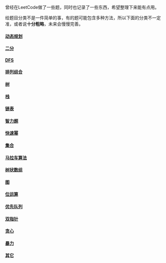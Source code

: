 曾经在LeetCode做了一些题，同时也记录了一些东西，希望整理下来能有点用。

给题目分类不是一件简单的事，有的题可能包含多种方法，所以下面的分类不一定准，或者说**十分粗略**，未来会慢慢完善。

#### [动态规划](动态规划/README.md)

#### [二分](二分查找/README.md)

#### [DFS](DFS/README.md)

#### [排列组合](排列组合/README.md)

#### [树](树/README.md)

#### [栈](栈/README.md)

#### [链表](链表/README.md)

#### [智力题](智力题/README.md)

#### [快速幂](快速幂/README.md)

#### [集合](集合/README.md)

#### [马拉车算法](马拉车算法/README.md)

#### [树状数组](树状数组/README.md)

#### [图](图/README.md)

#### [位运算](位运算/README.md)

#### [优先队列](优先队列/README.md)

#### [双指针](双指针/README.md)

#### [贪心](贪心/README.md)

#### [暴力](暴力/README.md)

#### [其它](其它/README.md)
